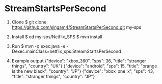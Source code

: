 # StreamStartsPerSecond

1. Clone
$ git clone https://github.com/singam4/StreamStartsPerSecond.git my-sps

2. Install
$ cd my-sps/Netflix_SPS
$ mvn install

3. Run
$ mvn -q exec:java -e -Dexec.mainClass=netflix_sps.StreamStartsPerSecond

4. Example output 
{"device": "xbox_360", "sps": 36, "title": "stranger things", "country": "UK"}
{"device": "android", "sps": 15, "title": "orange is the new black", "country": "JP"}
{"device": "xbox_one_x", "sps": 43, "title": "stranger things", "country": "JP"}
